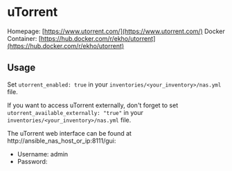 
# uTorrent

Homepage: [https://www.utorrent.com/](https://www.utorrent.com/)
Docker Container: [https://hub.docker.com/r/ekho/utorrent](https://hub.docker.com/r/ekho/utorrent)

## Usage

Set `utorrent_enabled: true` in your `inventories/<your_inventory>/nas.yml` file.

If you want to access uTorrent externally, don't forget to set `utorrent_available_externally: "true"` in your `inventories/<your_inventory>/nas.yml` file.

The uTorrent web interface can be found at http://ansible_nas_host_or_ip:8111/gui:

 - Username: admin
 - Password: <leave blank>

